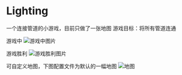 # Lighting

一个连接管道的小游戏，目前只做了一张地图
游戏目标：将所有管道连通

游戏中
![游戏中图片]([img-connect])


游戏胜利
![游戏胜利图片]([img-win])


可自定义地图，下图配置文件为默认的一幅地图
![地图]([img-map])


[img-connect]:/image/connect.png
[img-map]:/image/map.png
[img-win]:/image/win.png